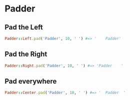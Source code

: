 # Padder

## Pad the Left
```ruby
Padder::Left.pad('Padder', 10, ' ') #=> '    Padder'
```

## Pad the Right
```ruby
Padder::Right.pad('Padder', 10, ' ') #=> 'Padder    '
```

## Pad everywhere
```ruby
Padder::Center.pad('Padder', 10, ' ') #=> '  Padder  '
```
